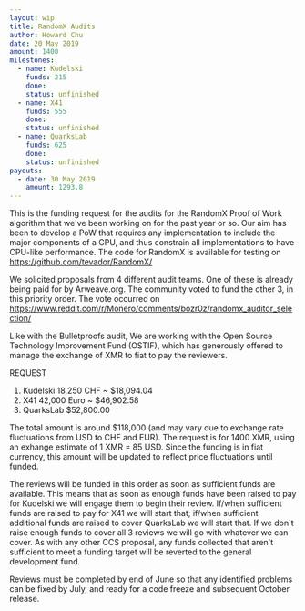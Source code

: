 ```yaml
---
layout: wip
title: RandomX Audits
author: Howard Chu
date: 20 May 2019
amount: 1400
milestones:
  - name: Kudelski
    funds: 215
    done:
    status: unfinished
  - name: X41
    funds: 555
    done:
    status: unfinished
  - name: QuarksLab
    funds: 625
    done:
    status: unfinished
payouts:
  - date: 30 May 2019
    amount: 1293.8
---
```


This is the funding request for the audits for the RandomX Proof of Work algorithm that we've
been working on for the past year or so. Our aim has been to develop a PoW that requires any
implementation to include the major components of a CPU, and thus constrain all implementations
to have CPU-like performance. The code for RandomX is available for testing on
https://github.com/tevador/RandomX/

We solicited proposals from 4 different audit teams. One of these is already being paid for
by Arweave.org. The community voted to fund the other 3, in this priority order. The vote
occurred on https://www.reddit.com/r/Monero/comments/bozr0z/randomx_auditor_selection/

Like with the Bulletproofs audit, We are working with the Open Source Technology Improvement Fund (OSTIF),
which has generously offered to manage the exchange of XMR to fiat to pay the reviewers.

REQUEST

1. Kudelski 18,250 CHF ~ $18,094.04
2. X41 42,000 Euro ~ $46,902.58
3. QuarksLab $52,800.00

The total amount is around $118,000 (and may vary due to exchange rate fluctuations from USD
to CHF and EUR). The request is for 1400 XMR, using an exhange estimate of 1 XMR = 85 USD. Since
the funding is in fiat currency, this amount will be updated to reflect price fluctuations
until funded.

The reviews will be funded in this order as soon as sufficient funds are available. This means
that as soon as enough funds have been raised to pay for Kudelski we will engage them to begin
their review. If/when sufficient funds are raised to pay for X41 we will start that; if/when
sufficient additional funds are raised to cover QuarksLab we will start that. If we don't raise
enough funds to cover all 3 reviews we will go with whatever we can cover. As with any other CCS
proposal, any funds collected that aren't sufficient to meet a funding target will be reverted
to the general development fund.

Reviews must be completed by end of June so that any identified problems can be fixed by July,
and ready for a code freeze and subsequent October release.
